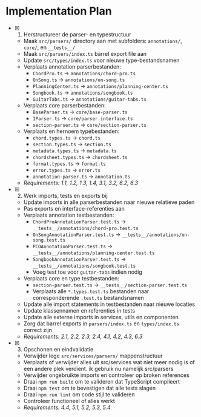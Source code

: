 # Implementation Plan

- [x] 1. Herstructureer de parser- en typestructuur
  - Maak `src/parsers/` directory aan met subfolders: `annotations/`, `core/`, en `__tests__/`
  - Maak `src/parsers/index.ts` barrel export file aan
  - Update `src/types/index.ts` voor nieuwe type-bestandsnamen
  - Verplaats annotation parserbestanden:
    - `ChordPro.ts` → `annotations/chord-pro.ts`
    - `OnSong.ts` → `annotations/on-song.ts`
    - `PlanningCenter.ts` → `annotations/planning-center.ts`
    - `Songbook.ts` → `annotations/songbook.ts`
    - `GuitarTabs.ts` → `annotations/guitar-tabs.ts`
  - Verplaats core parserbestanden:
    - `BaseParser.ts` → `core/base-parser.ts`
    - `IParser.ts` → `core/parser.interface.ts`
    - `section-parser.ts` → `core/section-parser.ts`
  - Verplaats en hernoem typebestanden:
    - `chord.types.ts` → `chord.ts`
    - `section.types.ts` → `section.ts`
    - `metadata.types.ts` → `metadata.ts`
    - `chordsheet.types.ts` → `chordsheet.ts`
    - `format.types.ts` → `format.ts`
    - `error.types.ts` → `error.ts`
    - `annotation-parser.ts` → `annotation.ts`
  - _Requirements: 1.1, 1.2, 1.3, 1.4, 3.1, 3.2, 6.2, 6.3_

- [x] 2. Werk imports, tests en exports bij
  - Update imports in alle parserbestanden naar nieuwe relatieve paden
  - Pas exports en interface-referenties aan
  - Verplaats annotation testbestanden:
    - `ChordProAnnotationParser.test.ts` → `__tests__/annotations/chord-pro.test.ts`
    - `OnSongAnnotationParser.test.ts` → `__tests__/annotations/on-song.test.ts`
    - `PCOAnnotationParser.test.ts` → `__tests__/annotations/planning-center.test.ts`
    - `SongbookAnnotationParser.test.ts` → `__tests__/annotations/songbook.test.ts`
    - Voeg test toe voor `guitar-tabs` indien nodig
  - Verplaats core en type testbestanden:
    - `section-parser.test.ts` → `__tests__/section-parser.test.ts`
    - Verplaats alle `*.types.test.ts` bestanden naar corresponderende `.test.ts` bestandsnamen
  - Update alle import statements in testbestanden naar nieuwe locaties
  - Update klassennamen en referenties in tests
  - Update alle externe imports in services, utils en componenten
  - Zorg dat barrel exports in `parsers/index.ts` en `types/index.ts` correct zijn
  - _Requirements: 2.1, 2.2, 2.3, 2.4, 4.1, 4.2, 4.3, 6.3_

- [x] 3. Opschonen en eindvalidatie
  - Verwijder lege `src/services/parsers/` mappenstructuur
  - Verplaats of verwijder alles uit src/services wat niet meer nodig is of een andere plek verdient. ik gebruik nu namelijk src/parsers
  - Verwijder ongebruikte imports en controleer op broken references
  - Draai `npm run build` om te valideren dat TypeScript compileert
  - Draai `npm test` om te bevestigen dat alle tests slagen
  - Draai `npm run lint` om code stijl te valideren
  - Controleer functioneel of alles werkt
  - _Requirements: 4.4, 5.1, 5.2, 5.3, 5.4_
